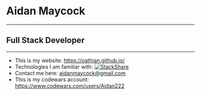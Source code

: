 # Aidan Maycock
---
## Full Stack Developer
---
- This is my website: https://oathian.github.io/
- Technologies I am familiar with:  [![StackShare](http://img.shields.io/badge/tech-stack-0690fa.svg?style=flat)](https://stackshare.io/oathian/my-stack)
- Contact me here: aidanmaycock@gmail.com
- This is my codewars account: https://www.codewars.com/users/Aidan222

<!--
**Oathian/Oathian** is a ✨ _special_ ✨ repository because its `README.md` (this file) appears on your GitHub profile.

Here are some ideas to get you started:

- 🔭 I’m currently working on ...
- 🌱 I’m currently learning ...
- 👯 I’m looking to collaborate on ...
- 🤔 I’m looking for help with ...
- 💬 Ask me about ...
- 📫 How to reach me: ...
- 😄 Pronouns: ...
- ⚡ Fun fact: ...
-->
